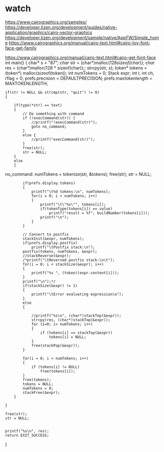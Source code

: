 # watch
https://www.cairographics.org/samples/
https://developer.tizen.org/development/guides/native-application/graphics/cairo-vector-graphics
https://developer.tizen.org/development/sample/native/AppFW/Simple_home
https://www.cairographics.org/manual/cairo-text.html#cairo-toy-font-face-get-family

https://www.cairographics.org/manual/cairo-text.html#cairo-get-font-face
int main()
{
	char* s = "8*7";
	char* str = (char*)malloc(128*sizeof(char));
	char* res = (char*)malloc(128 * sizeof(char));;
	strcpy(str, s);
	token* tokens = (token*) malloc(sizeof(token));
	int numTokens = 0;
	Stack expr;
	int i;
	int ch, rflag = 0;
	prefs.precision = DEFAULTPRECISION;
	prefs.maxtokenlength = MAXTOKENLENGTH;


	if(str != NULL && strcmp(str, "quit") != 0)
	{
		
		if(type(*str) == text)
		{
			// Do something with command
			if (!execCommand(str)) {
				//printf("!execCommand(str)");
				goto no_command;
			}
			else {
				//printf("execCommand(str)");
			}
			free(str);
			str = NULL;
		}
		else
		{
no_command:
			numTokens = tokenize(str, &tokens);
			free(str);
			str = NULL;

			if(prefs.display.tokens)
			{
				printf("\t%d tokens:\n", numTokens);
				for(i = 0; i < numTokens; i++)
				{
					printf("\t\"%s\"", tokens[i]);
					if(tokenType(tokens[i]) == value)
						printf("result = %f", buildNumber(tokens[i]));
					printf("\n");
				}
			}

			// Convert to postfix
			stackInit(&expr, numTokens);
			if(prefs.display.postfix)
				printf("\tPostfix stack:\n");
			postfix(tokens, numTokens, &expr);
			//stackReverse(&expr);
			/*printf("\tReversed postfix stack:\n\t");
			for(i = 0; i < stackSize(&expr); i++)
			{
				printf("%s ", (token)(expr.content[i]));
			}
			printf("\n");*/
			if(stackSize(&expr) != 1)
			{
				printf("\tError evaluating expression\n");
			}
			else
			{
				
				//printf("%s\n", (char*)stackTop(&expr));
				strcpy(res, (char*)stackTop(&expr));
				for (i=0; i< numTokens; i++)
				{
					if (tokens[i] == stackTop(&expr))
						tokens[i] = NULL;
				}
				free(stackPop(&expr));
			}

			for(i = 0; i < numTokens; i++)
			{
				if (tokens[i] != NULL)
					free(tokens[i]);
			}
			free(tokens);
			tokens = NULL;
			numTokens = 0;
			stackFree(&expr);
		}

	}

	free(str);
	str = NULL;


	printf("%s\n", res);
	return EXIT_SUCCESS;
}
